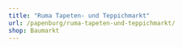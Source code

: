 ```yaml
---
title: "Ruma Tapeten- und Teppichmarkt"
url: /papenburg/ruma-tapeten-und-teppichmarkt/
shop: Baumarkt
---
```

